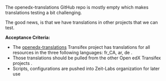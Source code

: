 The openedx-translations GitHub repo is mostly empty which makes translations testing a bit challenging.

The good news, is that we have translations in other projects that we can test.

**Acceptance Criteria:**

- The [openedx-translations](https://app.transifex.com/open-edx/openedx-translations/dashboard/) Transifex project has translations for all resources in the three following languages: fr_CA, ar, de .
- Those translations should be pulled from the other Open edX Transifex projects .
- Scripts, configurations are pushed into Zeit-Labs organization for later use
